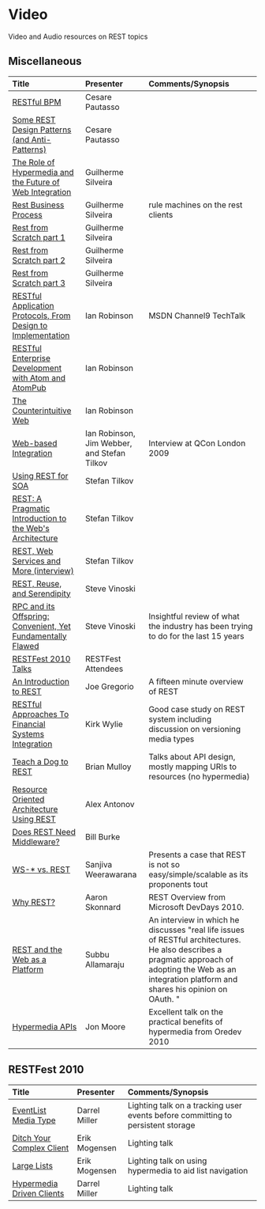 # Video #

Video and Audio resources on REST topics

## Miscellaneous ##
| **Title** | **Presenter** | **Comments/Synopsis** |
|:----------|:--------------|:----------------------|
|[RESTful BPM](http://www.infoq.com/presentations/RESTful-BPM) | Cesare Pautasso |
| [Some REST Design Patterns (and Anti-Patterns)](http://www.infoq.com/presentations/Some-REST-Design-Patterns) | Cesare Pautasso |                       |
|[The Role of Hypermedia and the Future of Web Integration](http://www.infoq.com/presentations/Hypermedia-Web-Integration) | Guilherme Silveira |
| [Rest Business Process](http://vimeo.com/12079275) | Guilherme Silveira | rule machines on the rest clients |
| [Rest from Scratch part 1](http://vimeo.com/11294789) | Guilherme Silveira |
| [Rest from Scratch part 2](http://vimeo.com/11483381) | Guilherme Silveira |
| [Rest from Scratch part 3](http://vimeo.com/11996778) | Guilherme Silveira |
|[RESTful Application Protocols, From Design to Implementation](http://channel9.msdn.com/posts/TechTalk-RESTful-Application-Protocols-From-Design-to-Implementation) | Ian Robinson  | MSDN Channel9 TechTalk |
| [RESTful Enterprise Development with Atom and AtomPub](http://www.infoq.com/presentations/robinson-restful-enterprise) | Ian Robinson  |                       |
|[The Counterintuitive Web](http://www.infoq.com/presentations/The-Counterintuitive-Web) | Ian Robinson  |
|[Web-based Integration](http://www.infoq.com/interviews/robinson-webber-rest) | Ian Robinson, Jim Webber, and Stefan Tilkov | Interview at QCon London 2009 |
|[Using REST for SOA](http://www.infoq.com/presentations/Using-REST-for-SOA) | Stefan Tilkov |
|[REST: A Pragmatic Introduction to the Web's Architecture](http://www.infoq.com/presentations/qcon-tilkov-rest-intro) | Stefan Tilkov |
|[REST, Web Services and More (interview)](http://www.infoq.com/interviews/tilkov-rest-web-services) | Stefan Tilkov |
|[REST, Reuse, and Serendipity](http://www.infoq.com/presentations/vinoski-rest-serendipity) | Steve Vinoski |
|[RPC and its Offspring: Convenient, Yet Fundamentally Flawed](http://www.infoq.com/presentations/vinoski-rpc-convenient-but-flawed) | Steve Vinoski | Insightful review of what the industry has been trying to do for the last 15 years |
|[RESTFest 2010 Talks](http://vimeo.com/channels/restfest) | RESTFest Attendees |
|[An Introduction to REST](http://bitworking.org/news/373/An-Introduction-to-REST) | Joe Gregorio  | A fifteen minute overview of REST |
|[RESTful Approaches To Financial Systems Integration](http://www.infoq.com/presentations/restful-financial-systems-integration) | Kirk Wylie    |Good case study on REST system including discussion on versioning media types |
|[Teach a Dog to REST](http://blog.apigee.com/detail/restful_api_design/) | Brian Mulloy  | Talks about API design, mostly mapping URIs to resources (no hypermedia) |
|[Resource Oriented Architecture Using REST](http://vimeo.com/15697358) | Alex Antonov  |                       |
|[Does REST Need Middleware?](http://www.infoq.com/presentations/Does-REST-Need-Middleware) | Bill Burke    |                       |
|[WS-\* vs. REST](http://www.infoq.com/presentations/sanjiva-rest-myths) | Sanjiva Weerawarana | Presents a case that REST is not so easy/simple/scalable as its proponents tout |
| [Why REST?](http://channel9.msdn.com/blogs/matthijs/why-rest-by-aaron-skonnard) | Aaron Skonnard | REST Overview from Microsoft DevDays 2010. |
| [REST and the Web as a Platform](http://www.infoq.com/interviews/rest-and-the-web-as-a-platform) | Subbu Allamaraju | An interview in which he discusses "real life issues of RESTful architectures. He also describes a pragmatic approach of adopting the Web as an integration platform and shares his opinion on OAuth. " |
|[Hypermedia APIs](http://oredev.org/2010/sessions/hypermedia-apis)| Jon Moore     | Excellent talk on the practical benefits of hypermedia from Oredev 2010|


## RESTFest 2010 ##
| **Title** | **Presenter** | **Comments/Synopsis** |
|:----------|:--------------|:----------------------|
| [EventList Media Type](http://vimeo.com/channels/restfest#15564107) | Darrel Miller | Lighting talk on a tracking user events before committing to persistent storage |
| [Ditch Your Complex Client](http://vimeo.com/channels/restfest#15455197) | Erik Mogensen | Lighting talk         |
| [Large Lists](http://vimeo.com/channels/restfest#15458648)  | Erik Mogensen | Lighting talk on using hypermedia to aid list navigation |
| [Hypermedia Driven Clients](http://vimeo.com/channels/restfest#15455581)  | Darrel Miller | Lighting talk         |
